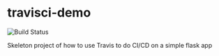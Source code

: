 # travisci-demo
 ![Build Status](https://travis-ci.org/chirker/travisci-demo.png)
 
Skeleton project of how to use Travis to do CI/CD on a simple flask app
